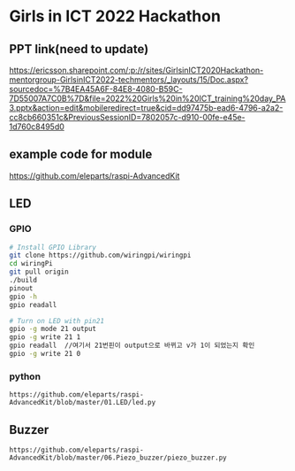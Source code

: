 # Girls in ICT 2022 Hackathon

## PPT link(need to update)<br/>
https://ericsson.sharepoint.com/:p:/r/sites/GirlsinICT2020Hackathon-mentorgroup-GirlsinICT2022-techmentors/_layouts/15/Doc.aspx?sourcedoc=%7B4EA45A6F-84E8-4080-B59C-7D55007A7C0B%7D&file=2022%20Girls%20in%20ICT_training%20day_PA3.pptx&action=edit&mobileredirect=true&cid=dd97475b-ead6-4796-a2a2-cc8cb660351c&PreviousSessionID=7802057c-d910-00fe-e45e-1d760c8495d0


## example code for module<br/>
https://github.com/eleparts/raspi-AdvancedKit


## LED<br/>

### GPIO<br/>
```Bash
# Install GPIO Library
git clone https://github.com/wiringpi/wiringpi
cd wiringPi
git pull origin
./build
pinout
gpio -h
gpio readall

# Turn on LED with pin21
gpio -g mode 21 output
gpio -g write 21 1
gpio readall  //여기서 21번핀이 output으로 바뀌고 v가 1이 되었는지 확인
gpio -g write 21 0
```
### python<br/>
```
https://github.com/eleparts/raspi-AdvancedKit/blob/master/01.LED/led.py
```

## Buzzer<br/>
```
https://github.com/eleparts/raspi-AdvancedKit/blob/master/06.Piezo_buzzer/piezo_buzzer.py
```
